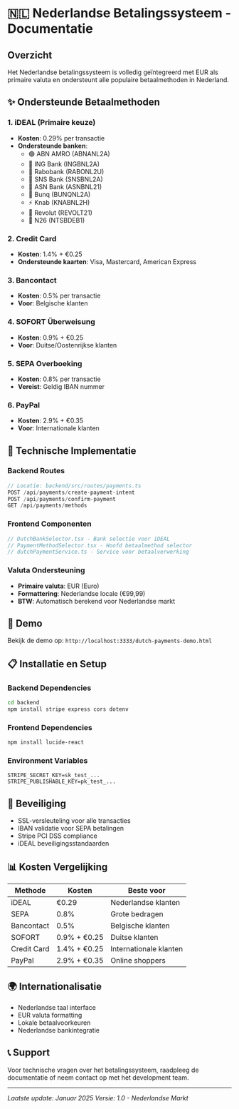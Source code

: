 # 🇳🇱 Nederlandse Betalingssysteem - Documentatie

## Overzicht
Het Nederlandse betalingssysteem is volledig geïntegreerd met EUR als primaire valuta en ondersteunt alle populaire betaalmethoden in Nederland.

## ✨ Ondersteunde Betaalmethoden

### 1. iDEAL (Primaire keuze)
- **Kosten**: 0.29% per transactie
- **Ondersteunde banken**:
  - 🟢 ABN AMRO (ABNANL2A)
  - 🧡 ING Bank (INGBNL2A) 
  - 🔵 Rabobank (RABONL2U)
  - 💜 SNS Bank (SNSBNL2A)
  - 🌱 ASN Bank (ASNBNL21)
  - 🌈 Bunq (BUNQNL2A)
  - ⚡ Knab (KNABNL2H)
  - 🔄 Revolut (REVOLT21)
  - 🎯 N26 (NTSBDEB1)

### 2. Credit Card
- **Kosten**: 1.4% + €0.25
- **Ondersteunde kaarten**: Visa, Mastercard, American Express

### 3. Bancontact
- **Kosten**: 0.5% per transactie
- **Voor**: Belgische klanten

### 4. SOFORT Überweisung
- **Kosten**: 0.9% + €0.25
- **Voor**: Duitse/Oostenrijkse klanten

### 5. SEPA Overboeking
- **Kosten**: 0.8% per transactie
- **Vereist**: Geldig IBAN nummer

### 6. PayPal
- **Kosten**: 2.9% + €0.35
- **Voor**: Internationale klanten

## 🔧 Technische Implementatie

### Backend Routes
```typescript
// Locatie: backend/src/routes/payments.ts
POST /api/payments/create-payment-intent
POST /api/payments/confirm-payment
GET /api/payments/methods
```

### Frontend Componenten
```typescript
// DutchBankSelector.tsx - Bank selectie voor iDEAL
// PaymentMethodSelector.tsx - Hoofd betaalmethod selector
// dutchPaymentService.ts - Service voor betaalverwerking
```

### Valuta Ondersteuning
- **Primaire valuta**: EUR (Euro)
- **Formattering**: Nederlandse locale (€99,99)
- **BTW**: Automatisch berekend voor Nederlandse markt

## 🚀 Demo
Bekijk de demo op: `http://localhost:3333/dutch-payments-demo.html`

## 📋 Installatie en Setup

### Backend Dependencies
```bash
cd backend
npm install stripe express cors dotenv
```

### Frontend Dependencies
```bash
npm install lucide-react
```

### Environment Variables
```env
STRIPE_SECRET_KEY=sk_test_...
STRIPE_PUBLISHABLE_KEY=pk_test_...
```

## 🔐 Beveiliging
- SSL-versleuteling voor alle transacties
- IBAN validatie voor SEPA betalingen
- Stripe PCI DSS compliance
- iDEAL beveiligingsstandaarden

## 📊 Kosten Vergelijking
| Methode | Kosten | Beste voor |
|---------|---------|-----------|
| iDEAL | €0.29 | Nederlandse klanten |
| SEPA | 0.8% | Grote bedragen |
| Bancontact | 0.5% | Belgische klanten |
| SOFORT | 0.9% + €0.25 | Duitse klanten |
| Credit Card | 1.4% + €0.25 | Internationale klanten |
| PayPal | 2.9% + €0.35 | Online shoppers |

## 🌍 Internationalisatie
- Nederlandse taal interface
- EUR valuta formatting
- Lokale betaalvoorkeuren
- Nederlandse bankintegratie

## 📞 Support
Voor technische vragen over het betalingssysteem, raadpleeg de documentatie of neem contact op met het development team.

---
*Laatste update: Januar 2025*
*Versie: 1.0 - Nederlandse Markt*